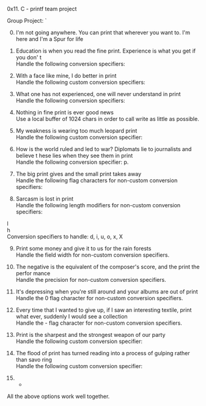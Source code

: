 0x11. C - printf team project

Group Project:                     `    
                                                                      
0. I'm not going anywhere. You can print that wherever you want to. I'm here and I'm
 a Spur for life                                                                     
                                                                                    
                                                                                    
1. Education is when you read the fine print. Experience is what you get if you don'
t                                                                                   
Handle the following conversion specifiers:

2. With a face like mine, I do better in print                                      
Handle the following custom conversion specifiers:                                  
                                                                                    
3. What one has not experienced, one will never understand in print                 
Handle the following conversion specifiers:                                         
                                                                                    
4. Nothing in fine print is ever good news                                          
Use a local buffer of 1024 chars in order to call write as little as possible.      
                                                                                    
5. My weakness is wearing too much leopard print                                    
Handle the following custom conversion specifier:                                   
                                                                                    
6. How is the world ruled and led to war? Diplomats lie to journalists and believe t
hese lies when they see them in print                                               
Handle the following conversion specifier: p.                                       
                                                                                    
7. The big print gives and the small print takes away                               
Handle the following flag characters for non-custom conversion specifiers:          
                                                                                    
8. Sarcasm is lost in print                                                         
Handle the following length modifiers for non-custom conversion specifiers:         
                                                                                    
l                                                                                   
h                                                                                   
Conversion specifiers to handle: d, i, u, o, x, X                                   
                                                                                    
9. Print some money and give it to us for the rain forests                          
Handle the field width for non-custom conversion specifiers.                        
                                                                                    
10. The negative is the equivalent of the composer's score, and the print the perfor
mance                                                                               
Handle the precision for non-custom conversion specifiers.                          
                                                                                    
11. It's depressing when you're still around and your albums are out of print       
Handle the 0 flag character for non-custom conversion specifiers.                   
                                                                                    
12. Every time that I wanted to give up, if I saw an interesting textile, print what
 ever, suddenly I would see a collection                                            
Handle the - flag character for non-custom conversion specifiers.                   
                                                                                    
13. Print is the sharpest and the strongest weapon of our party                     
Handle the following custom conversion specifier:                                   
                                                                                    
14. The flood of print has turned reading into a process of gulping rather than savo
ring                                                                                
Handle the following custom conversion specifier:                                   
                                                                                    
15. *                                                                               
All the above options work well together. 
